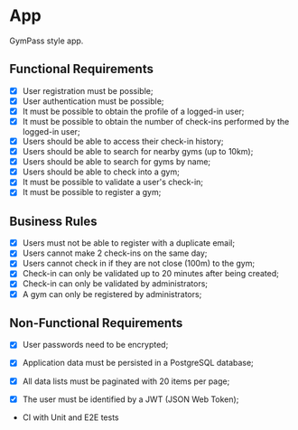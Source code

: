 # App

GymPass style app.

## Functional Requirements

- [x] User registration must be possible;
- [x] User authentication must be possible;
- [x] It must be possible to obtain the profile of a logged-in user;
- [x] It must be possible to obtain the number of check-ins performed by the logged-in user;
- [x] Users should be able to access their check-in history;
- [x] Users should be able to search for nearby gyms (up to 10km);
- [x] Users should be able to search for gyms by name;
- [x] Users should be able to check into a gym;
- [x] It must be possible to validate a user's check-in;
- [x] It must be possible to register a gym;

## Business Rules

- [x] Users must not be able to register with a duplicate email;
- [x] Users cannot make 2 check-ins on the same day;
- [x] Users cannot check in if they are not close (100m) to the gym;
- [x] Check-in can only be validated up to 20 minutes after being created;
- [x] Check-in can only be validated by administrators;
- [x] A gym can only be registered by administrators;

## Non-Functional Requirements

- [x] User passwords need to be encrypted;
- [x] Application data must be persisted in a PostgreSQL database;
- [x] All data lists must be paginated with 20 items per page;
- [x] The user must be identified by a JWT (JSON Web Token);


- CI with Unit and E2E tests
